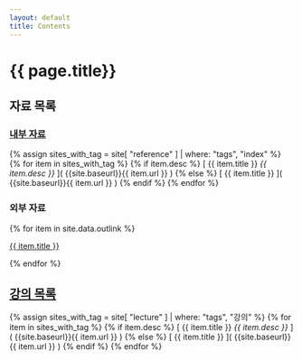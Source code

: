 ```yaml
---
layout: default
title: Contents
---
```



# {{ page.title}}


## 자료 목록

### [내부 자료]({{site.baseurl}}/reference/index)

{% assign sites_with_tag = site[ "reference" ] | where: "tags", "index" %}
{% for item in sites_with_tag %}
{% if item.desc %}
  [ {{ item.title }} _{{ item.desc }}_ ]( {{site.baseurl}}{{ item.url }} )
{% else %}
  [ {{ item.title }} ]( {{site.baseurl}}{{ item.url }} )
{% endif %}
{% endfor %}

### 외부 자료

{% for item in site.data.outlink %}

<a href="{{ item.url }}" target="_blank">{{ item.title }}</a>

{% endfor %}


## [강의 목록]({{site.baseurl}}/lecture/index)

{% assign sites_with_tag = site[ "lecture" ] | where: "tags", "강의" %}
{% for item in sites_with_tag %}
{% if item.desc %}
  [ {{ item.title }} _{{ item.desc }}_ ]( {{site.baseurl}}{{ item.url }} )
{% else %}
  [ {{ item.title }} ]( {{site.baseurl}}{{ item.url }} )
{% endif %}
{% endfor %}

